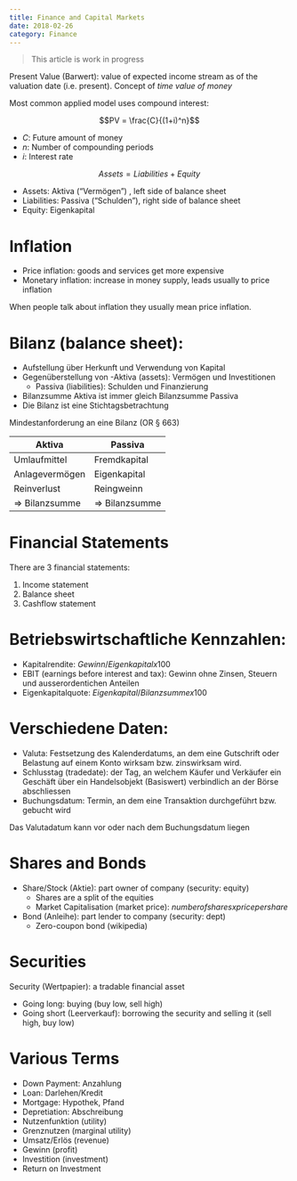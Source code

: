 ```yaml
---
title: Finance and Capital Markets
date: 2018-02-26
category: Finance
---
```

> This article is work in progress

Present Value (Barwert): value of expected income stream as of the valuation date (i.e. present). Concept of *time value of money*

Most common applied model uses compound interest:

$$PV = \frac{C}{(1+i)^n}$$


- $C$: Future amount of money
- $n$: Number of compounding periods
- $i$: Interest rate


$$Assets = Liabilities + Equity$$

- Assets: Aktiva (“Vermögen”) , left side of balance sheet
- Liabilities: Passiva (“Schulden”), right side of balance sheet
- Equity: Eigenkapital


# Inflation

- Price inflation: goods and services get more expensive
- Monetary inflation: increase in money supply, leads usually to price inflation

When people talk about inflation they usually mean price inflation.


# Bilanz (balance sheet):

- Aufstellung über Herkunft und Verwendung von Kapital
- Gegenüberstellung von
    -Aktiva (assets): Vermögen und Investitionen
    - Passiva (liabilities): Schulden und Finanzierung
- Bilanzsumme Aktiva ist immer gleich Bilanzsumme Passiva
- Die Bilanz ist eine Stichtagsbetrachtung

Mindestanforderung an eine Bilanz (OR § 663)

| Aktiva         | Passiva         |
|----------------|-----------------|
| Umlaufmittel   | Fremdkapital    |
| Anlagevermögen | Eigenkapital    |
| Reinverlust    | Reingweinn      |
| => Bilanzsumme | => Bilanzsumme  |


# Financial Statements

There are 3 financial statements:

1. Income statement
2. Balance sheet
3. Cashflow statement



# Betriebswirtschaftliche Kennzahlen:

- Kapitalrendite: $Gewinn/Eigenkapital x 100$
- EBIT (earnings before interest and tax): Gewinn ohne Zinsen, Steuern und ausserordentichen Anteilen
- Eigenkapitalquote: $Eigenkapital/Bilanzsumme x 100$


# Verschiedene Daten:

- Valuta:  Festsetzung des Kalenderdatums, an dem eine Gutschrift oder Belastung auf einem Konto wirksam bzw. zinswirksam wird.
- Schlusstag (tradedate): der Tag, an welchem Käufer und Verkäufer ein Geschäft über ein Handelsobjekt (Basiswert) verbindlich an der Börse abschliessen
- Buchungsdatum: Termin, an dem eine Transaktion durchgeführt bzw. gebucht wird

Das Valutadatum kann vor oder nach dem Buchungsdatum liegen


# Shares and Bonds

- Share/Stock (Aktie): part owner of company (security: equity)
    - Shares are a split of the equities
    - Market Capitalisation (market price): $number of shares x price per share$
- Bond (Anleihe): part lender to company (security: dept)
    - Zero-coupon bond (wikipedia)


# Securities

Security (Wertpapier): a tradable financial asset

- Going long: buying (buy low, sell high)
- Going short (Leerverkauf): borrowing the security and selling it (sell high, buy low)


# Various Terms

- Down Payment: Anzahlung
- Loan: Darlehen/Kredit
- Mortgage: Hypothek, Pfand
- Depretiation: Abschreibung
- Nutzenfunktion (utility)
- Grenznutzen (marginal utility)
- Umsatz/Erlös (revenue)
- Gewinn (profit)
- Investition (investment)
- Return on Investment
